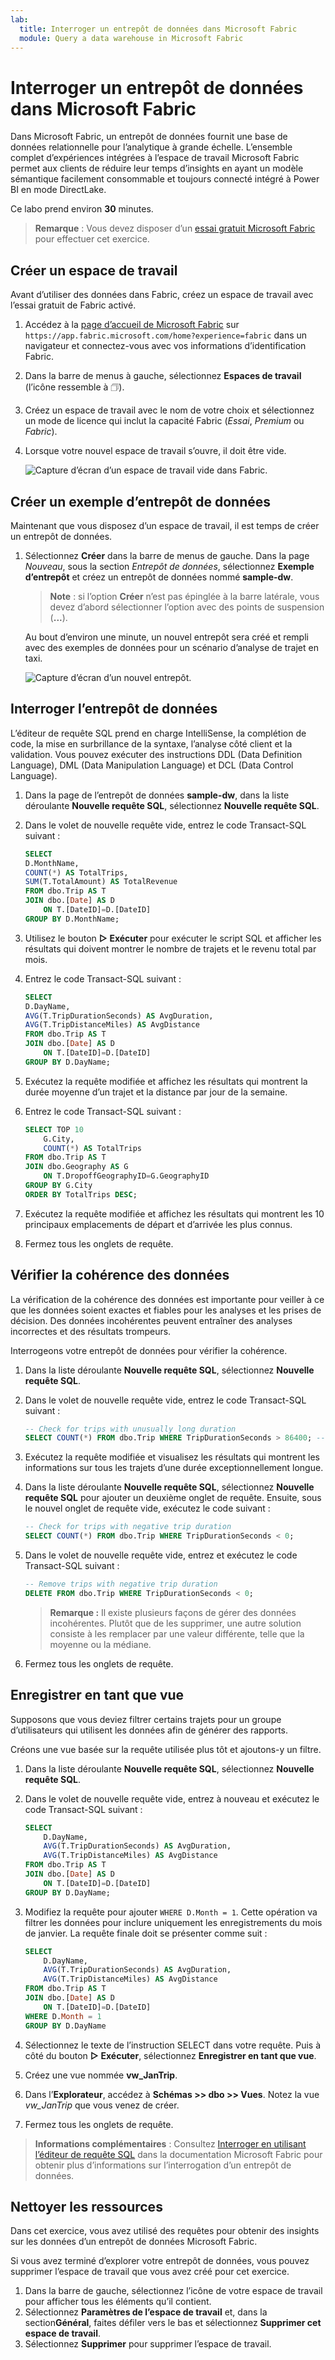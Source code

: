 ```yaml
---
lab:
  title: Interroger un entrepôt de données dans Microsoft Fabric
  module: Query a data warehouse in Microsoft Fabric
---
```


# Interroger un entrepôt de données dans Microsoft Fabric

Dans Microsoft Fabric, un entrepôt de données fournit une base de données relationnelle pour l’analytique à grande échelle. L’ensemble complet d’expériences intégrées à l’espace de travail Microsoft Fabric permet aux clients de réduire leur temps d’insights en ayant un modèle sémantique facilement consommable et toujours connecté intégré à Power BI en mode DirectLake. 

Ce labo prend environ **30** minutes.

> **Remarque** : Vous devez disposer d’un [essai gratuit Microsoft Fabric](https://learn.microsoft.com/fabric/get-started/fabric-trial) pour effectuer cet exercice.

## Créer un espace de travail

Avant d’utiliser des données dans Fabric, créez un espace de travail avec l’essai gratuit de Fabric activé.

1. Accédez à la [page d’accueil de Microsoft Fabric](https://app.fabric.microsoft.com/home?experience=fabric) sur `https://app.fabric.microsoft.com/home?experience=fabric` dans un navigateur et connectez-vous avec vos informations d’identification Fabric.
1. Dans la barre de menus à gauche, sélectionnez **Espaces de travail** (l’icône ressemble à &#128455;).
1. Créez un espace de travail avec le nom de votre choix et sélectionnez un mode de licence qui inclut la capacité Fabric (*Essai*, *Premium* ou *Fabric*).
1. Lorsque votre nouvel espace de travail s’ouvre, il doit être vide.

    ![Capture d’écran d’un espace de travail vide dans Fabric.](./Images/new-workspace.png)

## Créer un exemple d’entrepôt de données

Maintenant que vous disposez d’un espace de travail, il est temps de créer un entrepôt de données.

1. Sélectionnez **Créer** dans la barre de menus de gauche. Dans la page *Nouveau*, sous la section *Entrepôt de données*, sélectionnez **Exemple d’entrepôt** et créez un entrepôt de données nommé **sample-dw**.

    >**Note** : si l’option **Créer** n’est pas épinglée à la barre latérale, vous devez d’abord sélectionner l’option avec des points de suspension (**...**).

    Au bout d’environ une minute, un nouvel entrepôt sera créé et rempli avec des exemples de données pour un scénario d’analyse de trajet en taxi.

    ![Capture d’écran d’un nouvel entrepôt.](./Images/sample-data-warehouse.png)

## Interroger l’entrepôt de données

L’éditeur de requête SQL prend en charge IntelliSense, la complétion de code, la mise en surbrillance de la syntaxe, l’analyse côté client et la validation. Vous pouvez exécuter des instructions DDL (Data Definition Language), DML (Data Manipulation Language) et DCL (Data Control Language).

1. Dans la page de l’entrepôt de données **sample-dw**, dans la liste déroulante **Nouvelle requête SQL**, sélectionnez **Nouvelle requête SQL**.

1. Dans le volet de nouvelle requête vide, entrez le code Transact-SQL suivant :

    ```sql
    SELECT 
    D.MonthName, 
    COUNT(*) AS TotalTrips, 
    SUM(T.TotalAmount) AS TotalRevenue 
    FROM dbo.Trip AS T
    JOIN dbo.[Date] AS D
        ON T.[DateID]=D.[DateID]
    GROUP BY D.MonthName;
    ```

1. Utilisez le bouton **&#9655; Exécuter** pour exécuter le script SQL et afficher les résultats qui doivent montrer le nombre de trajets et le revenu total par mois.

1. Entrez le code Transact-SQL suivant :

    ```sql
   SELECT 
    D.DayName, 
    AVG(T.TripDurationSeconds) AS AvgDuration, 
    AVG(T.TripDistanceMiles) AS AvgDistance 
    FROM dbo.Trip AS T
    JOIN dbo.[Date] AS D
        ON T.[DateID]=D.[DateID]
    GROUP BY D.DayName;
    ```

1. Exécutez la requête modifiée et affichez les résultats qui montrent la durée moyenne d’un trajet et la distance par jour de la semaine.

1. Entrez le code Transact-SQL suivant :

    ```sql
    SELECT TOP 10 
        G.City, 
        COUNT(*) AS TotalTrips 
    FROM dbo.Trip AS T
    JOIN dbo.Geography AS G
        ON T.DropoffGeographyID=G.GeographyID
    GROUP BY G.City
    ORDER BY TotalTrips DESC;
    ```

1. Exécutez la requête modifiée et affichez les résultats qui montrent les 10 principaux emplacements de départ et d’arrivée les plus connus.

1. Fermez tous les onglets de requête.

## Vérifier la cohérence des données

La vérification de la cohérence des données est importante pour veiller à ce que les données soient exactes et fiables pour les analyses et les prises de décision. Des données incohérentes peuvent entraîner des analyses incorrectes et des résultats trompeurs. 

Interrogeons votre entrepôt de données pour vérifier la cohérence.

1. Dans la liste déroulante **Nouvelle requête SQL**, sélectionnez **Nouvelle requête SQL**.

1. Dans le volet de nouvelle requête vide, entrez le code Transact-SQL suivant :

    ```sql
    -- Check for trips with unusually long duration
    SELECT COUNT(*) FROM dbo.Trip WHERE TripDurationSeconds > 86400; -- 24 hours
    ```

1. Exécutez la requête modifiée et visualisez les résultats qui montrent les informations sur tous les trajets d’une durée exceptionnellement longue.

1. Dans la liste déroulante **Nouvelle requête SQL**, sélectionnez **Nouvelle requête SQL** pour ajouter un deuxième onglet de requête. Ensuite, sous le nouvel onglet de requête vide, exécutez le code suivant :

    ```sql
    -- Check for trips with negative trip duration
    SELECT COUNT(*) FROM dbo.Trip WHERE TripDurationSeconds < 0;
    ```

1. Dans le volet de nouvelle requête vide, entrez et exécutez le code Transact-SQL suivant :

    ```sql
    -- Remove trips with negative trip duration
    DELETE FROM dbo.Trip WHERE TripDurationSeconds < 0;
    ```

    > **Remarque :** Il existe plusieurs façons de gérer des données incohérentes. Plutôt que de les supprimer, une autre solution consiste à les remplacer par une valeur différente, telle que la moyenne ou la médiane.

1. Fermez tous les onglets de requête.

## Enregistrer en tant que vue

Supposons que vous deviez filtrer certains trajets pour un groupe d’utilisateurs qui utilisent les données afin de générer des rapports.

Créons une vue basée sur la requête utilisée plus tôt et ajoutons-y un filtre.

1. Dans la liste déroulante **Nouvelle requête SQL**, sélectionnez **Nouvelle requête SQL**.

1. Dans le volet de nouvelle requête vide, entrez à nouveau et exécutez le code Transact-SQL suivant :

    ```sql
    SELECT 
        D.DayName, 
        AVG(T.TripDurationSeconds) AS AvgDuration, 
        AVG(T.TripDistanceMiles) AS AvgDistance 
    FROM dbo.Trip AS T
    JOIN dbo.[Date] AS D
        ON T.[DateID]=D.[DateID]
    GROUP BY D.DayName;
    ```

1. Modifiez la requête pour ajouter `WHERE D.Month = 1`. Cette opération va filtrer les données pour inclure uniquement les enregistrements du mois de janvier. La requête finale doit se présenter comme suit :

    ```sql
    SELECT 
        D.DayName, 
        AVG(T.TripDurationSeconds) AS AvgDuration, 
        AVG(T.TripDistanceMiles) AS AvgDistance 
    FROM dbo.Trip AS T
    JOIN dbo.[Date] AS D
        ON T.[DateID]=D.[DateID]
    WHERE D.Month = 1
    GROUP BY D.DayName
    ```

1. Sélectionnez le texte de l’instruction SELECT dans votre requête. Puis à côté du bouton **&#9655; Exécuter**, sélectionnez **Enregistrer en tant que vue**.

1. Créez une vue nommée **vw_JanTrip**.

1. Dans l’**Explorateur**, accédez à **Schémas >> dbo >> Vues**. Notez la vue *vw_JanTrip* que vous venez de créer.

1. Fermez tous les onglets de requête.

> **Informations complémentaires** : Consultez [Interroger en utilisant l’éditeur de requête SQL](https://learn.microsoft.com/fabric/data-warehouse/sql-query-editor) dans la documentation Microsoft Fabric pour obtenir plus d’informations sur l’interrogation d’un entrepôt de données.

## Nettoyer les ressources

Dans cet exercice, vous avez utilisé des requêtes pour obtenir des insights sur les données d’un entrepôt de données Microsoft Fabric.

Si vous avez terminé d’explorer votre entrepôt de données, vous pouvez supprimer l’espace de travail que vous avez créé pour cet exercice.

1. Dans la barre de gauche, sélectionnez l’icône de votre espace de travail pour afficher tous les éléments qu’il contient.
1. Sélectionnez **Paramètres de l’espace de travail** et, dans la section**Général**, faites défiler vers le bas et sélectionnez **Supprimer cet espace de travail**.
1. Sélectionnez **Supprimer** pour supprimer l’espace de travail.
